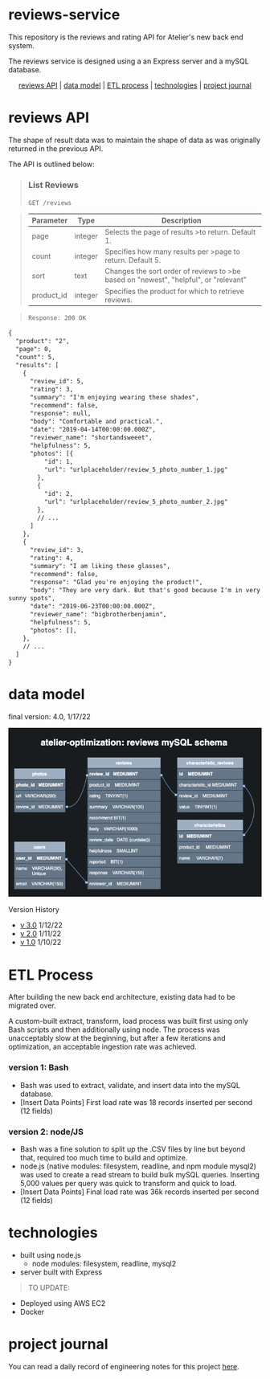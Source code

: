 # **reviews-service**

This repository is the reviews and rating API for Atelier's new back end system.

The reviews service is designed using a an Express server and a mySQL database.

<div align="center">

[reviews API](#reviews-api) |
[data model](#data-model) |
[ETL process](#etl-process) |
[technologies](#dependencies) |
[project journal](#project-journal)

</div>

# **reviews API**

The shape of result data was to maintain the  shape of data as was originally returned in the previous API.

The API is outlined below:

> ### **List Reviews**
>`GET /reviews`

>| Parameter | Type | Description |
>| --------- | ---- | ----------- |
>| page | integer | Selects the page of results >to return. Default 1. |
>|count|integer|Specifies how many results per >page to return. Default 5.|
>|sort|text|Changes the sort order of reviews to >be based on "newest", "helpful", or "relevant"|
>|product_id|integer|Specifies the product for which to retrieve reviews.|

>`Response: 200 OK`

```
{
  "product": "2",
  "page": 0,
  "count": 5,
  "results": [
    {
      "review_id": 5,
      "rating": 3,
      "summary": "I'm enjoying wearing these shades",
      "recommend": false,
      "response": null,
      "body": "Comfortable and practical.",
      "date": "2019-04-14T00:00:00.000Z",
      "reviewer_name": "shortandsweeet",
      "helpfulness": 5,
      "photos": [{
          "id": 1,
          "url": "urlplaceholder/review_5_photo_number_1.jpg"
        },
        {
          "id": 2,
          "url": "urlplaceholder/review_5_photo_number_2.jpg"
        },
        // ...
      ]
    },
    {
      "review_id": 3,
      "rating": 4,
      "summary": "I am liking these glasses",
      "recommend": false,
      "response": "Glad you're enjoying the product!",
      "body": "They are very dark. But that's good because I'm in very sunny spots",
      "date": "2019-06-23T00:00:00.000Z",
      "reviewer_name": "bigbrotherbenjamin",
      "helpfulness": 5,
      "photos": [],
    },
    // ...
  ]
}
```

# **data model**

final version: 4.0, 1/17/22

![Data Model version 4](./data_models/sql-modelv4.png)

Version History
- [v 3.0][version2] 1/12/22
- [v 2.0][version2] 1/11/22
- [v 1.0][version1] 1/10/22

[version3]: ./data_models/sql-modelv3.png
[version2]: ./data_models/sql-modelv2.png
[version1]: ./data_models/sql-modelv1.png

# **ETL Process**

After building the new back end architecture, existing data had to be migrated over.

A custom-built extract, transform, load process was built first using only Bash scripts and then additionally using node. The process was unacceptably slow at the beginning, but after a few iterations and optimization, an acceptable ingestion rate was achieved.

### **version 1: Bash**

- Bash was used to extract, validate, and insert data into the mySQL database.
- [Insert Data Points] First load rate was 18 records inserted per second (12 fields)

### **version 2: node/JS**

- Bash was a fine solution to split up the .CSV files by line but beyond that, required too much time to build and optimize.
- node.js (native modules: filesystem, readline, and npm module mysql2) was used to create a read stream to build bulk mySQL queries. Inserting 5,000 values per query was quick to transform and quick to load.
- [Insert Data Points] Final load rate was 36k records inserted per second (12 fields)

# **technologies**

- built using node.js
  - node modules: filesystem, readline, mysql2
- server built with Express

> TO UPDATE:
- Deployed using AWS EC2
- Docker

# **project journal**

You can read a daily record of engineering notes for this project [here](https://vagabond-papaya-2c5.notion.site/36e2556afa6849c488e6ff99cf762ab5?v=c6bd8b96f66a4c37b43d2ee8c08bfc5f).
